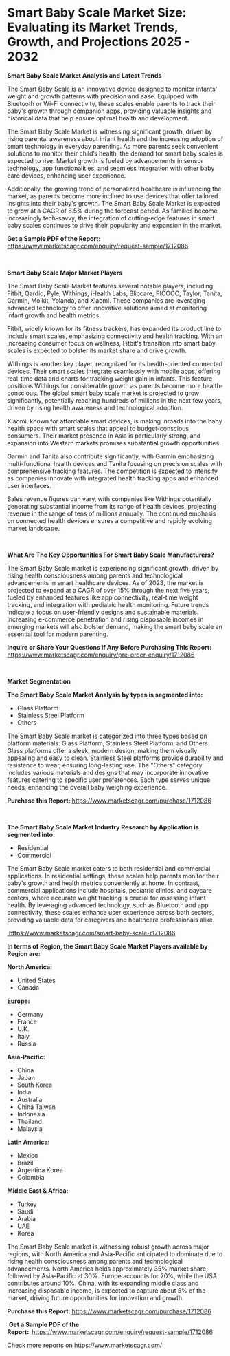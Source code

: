 <p><h1>Smart Baby Scale Market Size: Evaluating its Market Trends, Growth, and Projections 2025 - 2032</h1></p><p><strong>Smart Baby Scale Market Analysis and Latest Trends</strong></p>
<p><p>The Smart Baby Scale is an innovative device designed to monitor infants' weight and growth patterns with precision and ease. Equipped with Bluetooth or Wi-Fi connectivity, these scales enable parents to track their baby's growth through companion apps, providing valuable insights and historical data that help ensure optimal health and development. </p><p>The Smart Baby Scale Market is witnessing significant growth, driven by rising parental awareness about infant health and the increasing adoption of smart technology in everyday parenting. As more parents seek convenient solutions to monitor their child’s health, the demand for smart baby scales is expected to rise. Market growth is fueled by advancements in sensor technology, app functionalities, and seamless integration with other baby care devices, enhancing user experience.</p><p>Additionally, the growing trend of personalized healthcare is influencing the market, as parents become more inclined to use devices that offer tailored insights into their baby's growth. The Smart Baby Scale Market is expected to grow at a CAGR of 8.5% during the forecast period. As families become increasingly tech-savvy, the integration of cutting-edge features in smart baby scales continues to drive their popularity and expansion in the market.</p></p>
<p><strong>Get a Sample PDF of the Report:&nbsp;</strong> <a href="https://www.marketscagr.com/enquiry/request-sample/1712086?utm_campaign=2003&utm_medium=2&utm_source=Github&utm_content=ia&utm_term=11012025&utm_id=smart-baby-scale">https://www.marketscagr.com/enquiry/request-sample/1712086</a></p>
<p>&nbsp;</p>
<p><strong>Smart Baby Scale Major Market Players</strong></p>
<p><p>The Smart Baby Scale Market features several notable players, including Fitbit, Qardio, Pyle, Withings, iHealth Labs, Blipcare, PICOOC, Taylor, Tanita, Garmin, Moikit, Yolanda, and Xiaomi. These companies are leveraging advanced technology to offer innovative solutions aimed at monitoring infant growth and health metrics.</p><p>Fitbit, widely known for its fitness trackers, has expanded its product line to include smart scales, emphasizing connectivity and health tracking. With an increasing consumer focus on wellness, Fitbit's transition into smart baby scales is expected to bolster its market share and drive growth.</p><p>Withings is another key player, recognized for its health-oriented connected devices. Their smart scales integrate seamlessly with mobile apps, offering real-time data and charts for tracking weight gain in infants. This feature positions Withings for considerable growth as parents become more health-conscious. The global smart baby scale market is projected to grow significantly, potentially reaching hundreds of millions in the next few years, driven by rising health awareness and technological adoption.</p><p>Xiaomi, known for affordable smart devices, is making inroads into the baby health space with smart scales that appeal to budget-conscious consumers. Their market presence in Asia is particularly strong, and expansion into Western markets promises substantial growth opportunities.</p><p>Garmin and Tanita also contribute significantly, with Garmin emphasizing multi-functional health devices and Tanita focusing on precision scales with comprehensive tracking features. The competition is expected to intensify as companies innovate with integrated health tracking apps and enhanced user interfaces.</p><p>Sales revenue figures can vary, with companies like Withings potentially generating substantial income from its range of health devices, projecting revenue in the range of tens of millions annually. The continued emphasis on connected health devices ensures a competitive and rapidly evolving market landscape.</p></p>
<p>&nbsp;</p>
<p><strong>What Are The Key Opportunities For Smart Baby Scale Manufacturers?</strong></p>
<p><p>The Smart Baby Scale market is experiencing significant growth, driven by rising health consciousness among parents and technological advancements in smart healthcare devices. As of 2023, the market is projected to expand at a CAGR of over 15% through the next five years, fueled by enhanced features like app connectivity, real-time weight tracking, and integration with pediatric health monitoring. Future trends indicate a focus on user-friendly designs and sustainable materials. Increasing e-commerce penetration and rising disposable incomes in emerging markets will also bolster demand, making the smart baby scale an essential tool for modern parenting.</p></p>
<p><strong>Inquire or Share Your Questions If Any Before Purchasing This Report:</strong> <a href="https://www.marketscagr.com/enquiry/pre-order-enquiry/1712086?utm_campaign=2003&utm_medium=2&utm_source=Github&utm_content=ia&utm_term=11012025&utm_id=smart-baby-scale">https://www.marketscagr.com/enquiry/pre-order-enquiry/1712086</a></p>
<p>&nbsp;</p>
<p><strong>Market Segmentation</strong></p>
<p><strong>The Smart Baby Scale Market Analysis by types is segmented into:</strong></p>
<p><ul><li>Glass Platform</li><li>Stainless Steel Platform</li><li>Others</li></ul></p>
<p><p>The Smart Baby Scale market is categorized into three types based on platform materials: Glass Platform, Stainless Steel Platform, and Others. Glass platforms offer a sleek, modern design, making them visually appealing and easy to clean. Stainless Steel platforms provide durability and resistance to wear, ensuring long-lasting use. The "Others" category includes various materials and designs that may incorporate innovative features catering to specific user preferences. Each type serves unique needs, enhancing the overall baby weighing experience.</p></p>
<p><strong>Purchase this Report:&nbsp;</strong><a href="https://www.marketscagr.com/purchase/1712086?utm_campaign=2003&utm_medium=2&utm_source=Github&utm_content=ia&utm_term=11012025&utm_id=smart-baby-scale">https://www.marketscagr.com/purchase/1712086</a></p>
<p>&nbsp;</p>
<p><strong>The Smart Baby Scale Market Industry Research by Application is segmented into:</strong></p>
<p><ul><li>Residential</li><li>Commercial</li></ul></p>
<p><p>The Smart Baby Scale market caters to both residential and commercial applications. In residential settings, these scales help parents monitor their baby's growth and health metrics conveniently at home. In contrast, commercial applications include hospitals, pediatric clinics, and daycare centers, where accurate weight tracking is crucial for assessing infant health. By leveraging advanced technology, such as Bluetooth and app connectivity, these scales enhance user experience across both sectors, providing valuable data for caregivers and healthcare professionals alike.</p></p>
<p><a href="https://www.marketscagr.com/smart-baby-scale-r1712086?utm_campaign=2003&utm_medium=2&utm_source=Github&utm_content=ia&utm_term=11012025&utm_id=smart-baby-scale">&nbsp;https://www.marketscagr.com/smart-baby-scale-r1712086</a></p>
<p><strong>In terms of Region, the Smart Baby Scale Market Players available by Region are:</strong></p>
<p>
    <p> <strong> North America: </strong>
        <ul>
            <li>United States</li>
            <li>Canada</li>
        </ul>
        </p> 
    <p> <strong> Europe: </strong>
        <ul>
            <li>Germany</li>
            <li>France</li>
            <li>U.K.</li>
            <li>Italy</li>
            <li>Russia</li>
        </ul>
        </p> 
    <p> <strong> Asia-Pacific: </strong>
        <ul>
            <li>China</li>
            <li>Japan</li>
            <li>South Korea</li>
            <li>India</li>
            <li>Australia</li>
            <li>China Taiwan</li>
            <li>Indonesia</li>
            <li>Thailand</li>
            <li>Malaysia</li>
        </ul>
        </p> 
    <p> <strong> Latin America: </strong>
        <ul>
            <li>Mexico</li>
            <li>Brazil</li>
            <li>Argentina Korea</li>
            <li>Colombia</li>
        </ul>
        </p> 
    <p> <strong> Middle East & Africa: </strong>
        <ul>
            <li>Turkey</li>
            <li>Saudi</li>
            <li>Arabia</li>
            <li>UAE</li>
            <li>Korea</li>
        </ul>
    </p>
    </p>
<p><p>The Smart Baby Scale market is witnessing robust growth across major regions, with North America and Asia-Pacific anticipated to dominate due to rising health consciousness among parents and technological advancements. North America holds approximately 35% market share, followed by Asia-Pacific at 30%. Europe accounts for 20%, while the USA contributes around 10%. China, with its expanding middle class and increasing disposable income, is expected to capture about 5% of the market, driving future opportunities for innovation and growth.</p></p>
<p><strong>Purchase this Report: </strong><a href="https://www.marketscagr.com/purchase/1712086?utm_campaign=2003&utm_medium=2&utm_source=Github&utm_content=ia&utm_term=11012025&utm_id=smart-baby-scale">https://www.marketscagr.com/purchase/1712086</a></p>
<p>&nbsp;<strong>Get a Sample PDF of the Report:&nbsp;&nbsp;</strong><a href="https://www.marketscagr.com/enquiry/request-sample/1712086?utm_campaign=2003&utm_medium=2&utm_source=Github&utm_content=ia&utm_term=11012025&utm_id=smart-baby-scale">https://www.marketscagr.com/enquiry/request-sample/1712086</a></p>
<p><strong></strong></p>
<p>Check more reports on <a href="https://www.marketscagr.com/?utm_campaign=2003&utm_medium=2&utm_source=Github&utm_content=ia&utm_term=11012025&utm_id=smart-baby-scale">https://www.marketscagr.com/</a></p>